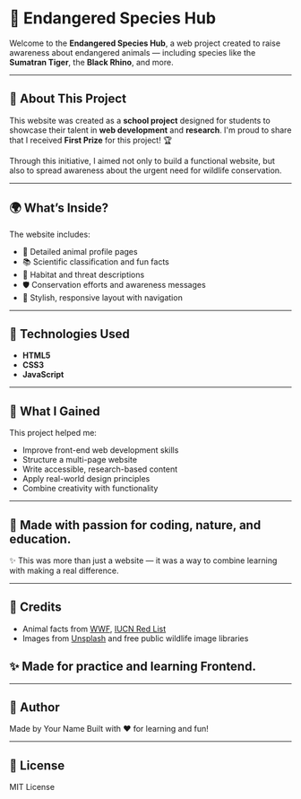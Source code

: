 # 🐾 Endangered Species Hub

Welcome to the **Endangered Species Hub**, a web project created to raise awareness about endangered animals — including species like the **Sumatran Tiger**, the **Black Rhino**, and more.

---

## 🏫 About This Project

This website was created as a **school project** designed for students to showcase their talent in **web development** and **research**. I'm proud to share that I received **First Prize** for this project! 🏆

Through this initiative, I aimed not only to build a functional website, but also to spread awareness about the urgent need for wildlife conservation.

---

## 🌍 What’s Inside?

The website includes:

- 🐯 Detailed animal profile pages  
- 📚 Scientific classification and fun facts  
- 🌳 Habitat and threat descriptions  
- 🛡️ Conservation efforts and awareness messages  
- 🎨 Stylish, responsive layout with navigation

---

## 🚀 Technologies Used

- **HTML5**
- **CSS3**
- **JavaScript**

---

## 🧠 What I Gained

This project helped me:

- Improve front-end web development skills  
- Structure a multi-page website  
- Write accessible, research-based content  
- Apply real-world design principles  
- Combine creativity with functionality

---

## 📝 Made with passion for coding, nature, and education.  
✨ This was more than just a website — it was a way to combine learning with making a real difference.

---

## 🙌 Credits

- Animal facts from [WWF](https://www.worldwildlife.org/), [IUCN Red List](https://www.iucnredlist.org/)  
- Images from [Unsplash](https://unsplash.com/) and free public wildlife image libraries 

## ✨ Made for practice and learning Frontend.

---

## 👤 Author

Made by Your Name
Built with ❤️ for learning and fun!

---

## 📜 License

MIT License
